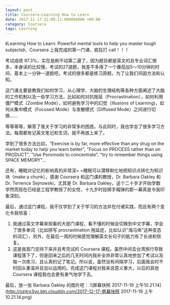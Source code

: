 ```yaml
---
layout: post
title: Coursera-Learning How to Learn
date: 2017-12-17 22:09:11.000000000 +09:00
category: Coursera
tags: Learning
---
```


《Learning How to Learn: Powerful mental tools to help you master tough subjects》，Coursera 上我完成的第一门课，疯狂打 call！！！

考试成绩 97.3%，实在是刷不动第二遍了，因为题目都是英文的且专业词汇很多，本身读的比较慢，考试的27道题，我差不多用了一个番茄加5～10分钟的时间，基本上一分钟一道题吧，考试的很多都是练习原题，为了让我们巩固方法和认知。

这门课主要是教我们如何学习，从心理学、大脑的生理结构等各种方面阐述了大脑的工作机制以及一些学习方法，比如如何对抗拖延（Procrastination），如何利用僵尸模式（Zombie Mode），如何避免学习中的幻觉（Illusions of Learning)，如何从集中模式（Focused Mode）与发散模式（Diffused Mode）之间进行切换……

等等等等，解答了我关于学习的非常多的困惑。与此同时，我也学会了很多学习方法。每周都有记英文笔记和生词，就不再放上来了。

学到了很多方法比如，“Exercise is by far, more effective than any drug on the market today to help you learn better", "Focus on PROCESS rather than on PRODUCT", "Use Poromodo to concentrate", "try to remember things using SPACE MEMORY"...

还有，睡眠对记忆的影响真的非常深= =睡眠可以潜移默化地把知识点转化为知识块（make a chunk），感谢 Coursera 和这门课的教授，Dr. Barbara Oakley 和 Dr. Terrence Sejnowski，尤其是 Dr. Barbara Oakley，这个二十岁才开始学数学然而现在已经是工程学教授了的女性，十九岁时投掷手榴弹的那一幕真是令我印象深刻。

最后，通过这门课程，我不仅学到了关于学习的方法并在付诸实践，而且有两个变化令我惊喜：
1. 我通过英文字幕来观看的大部门课程，看不懂的时候会切换到中文字幕，学会了很多单词（比如拼写 procrastination 拖延症，比如认识“海马体”这种变态的词汇），另外，在最后一周的时候感觉理解英文长句子的能力有了长进和恢复。
2. 这是我首门坚持下来并且考完试的 Coursera 课程。虽然中间去台湾旅行导致课程落下了，但是回来之后的几天时间内我补全并非常认真地参加了考试以及每一次练习，且认真的记了笔记。所以说，虽然没有间隔学习，后面我会时不时回头重温并且加以运用的。完成这门课程对我来说意义重大，以后的其他 Coursera 课程我也会更有勇气地学下去。

最后，放一张 Barbara Oakley 的图片吧：
![屏幕快照 2017-11-19 上午10.21.14](http://ozjtrx3vo.bkt.clouddn.com/2017-12-17-屏幕快照 2017-11-19 上午10.21.14.png)


